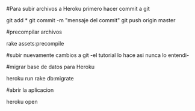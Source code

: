 #Para subir archivos a Heroku
  primero hacer commit a  git

  git add *
  git commit -m "mensaje del commit"
  git push origin master

  #precompilar archivos

  rake assets:precompile

  #subir nuevamente cambios a git -el tutorial lo hace asi nunca lo entendi-

  #migrar base de datos para Heroku

  heroku run rake db:migrate

  #abrir la aplicacion

  heroku open 
